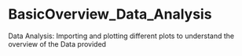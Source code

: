 # BasicOverview_Data_Analysis
Data Analysis: Importing and plotting different plots to understand the overview of the Data provided
